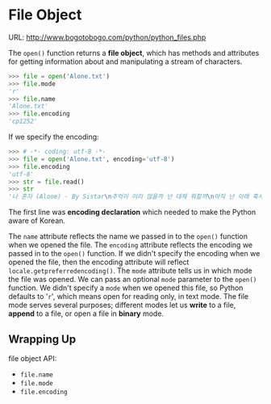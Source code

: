 # File Object

URL: http://www.bogotobogo.com/python/python_files.php

The `open()` function returns a **file object**, which has methods and attributes for getting information about and manipulating a stream of characters.

```python
>>> file = open('Alone.txt')
>>> file.mode
'r'
>>> file.name
'Alone.txt'
>>> file.encoding
'cp1252'
```

If we specify the encoding:

```python
>>> # -*- coding: utf-8 -*-
>>> file = open('Alone.txt', encoding='utf-8')
>>> file.encoding
'utf-8'
>>> str = file.read()
>>> str
'나 혼자 (Alone) - By Sistar\n추억이 이리 많을까 넌 대체 뭐할까\n아직 난 이래 혹시 돌아 올까 봐\n'
```

The first line was **encoding declaration** which needed to make the Python aware of Korean.

The `name` attribute reflects the name we passed in to the `open()` function when we opened the file. The `encoding` attribute reflects the encoding we passed in to the `open()` function. If we didn't specify the encoding when we opened the file, then the encoding attribute will reflect `locale.getpreferredencoding()`. The `mode` attribute tells us in which mode the file was opened. We can pass an optional `mode` parameter to the `open()` function. We didn't specify a `mode` when we opened this file, so Python defaults to '`r`', which means open for reading only, in text mode. The file mode serves several purposes; different modes let us **write** to a file, **append** to a file, or open a file in **binary** mode.

## Wrapping Up

file object API:

- `file.name`
- `file.mode`
- `file.encoding`